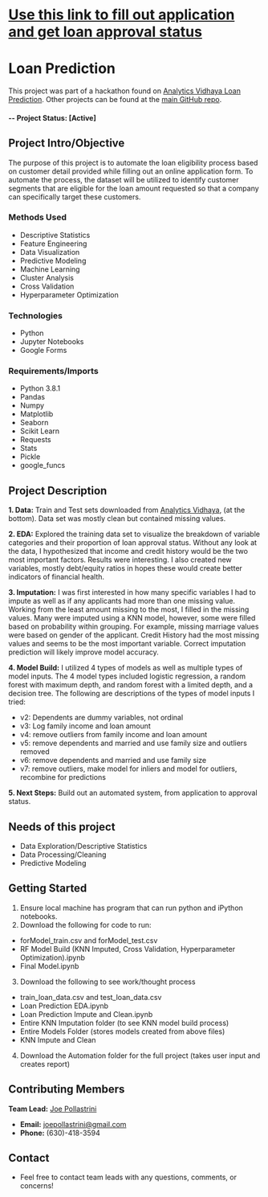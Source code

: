 # [Use this link to fill out application and get loan approval status](https://forms.gle/TxX6AF3d1JuNdgET9)

# Loan Prediction
This project was part of a hackathon found on [Analytics Vidhaya Loan Prediction](https://datahack.analyticsvidhya.com/contest/practice-problem-loan-prediction-iii/). Other projects can be found at the [main GitHub repo](https://github.com/joepollastrini).

#### -- Project Status: [Active]

## Project Intro/Objective
The purpose of this project is to automate the loan eligibility process based on customer detail provided while filling out an online application form.  To automate the process, the dataset will be utilized to identify customer segments that are eligible for the loan amount requested so that a company can specifically target these customers.

### Methods Used
* Descriptive Statistics
* Feature Engineering
* Data Visualization
* Predictive Modeling
* Machine Learning
* Cluster Analysis
* Cross Validation
* Hyperparameter Optimization

### Technologies
* Python
* Jupyter Notebooks
* Google Forms


### Requirements/Imports
* Python 3.8.1
* Pandas
* Numpy
* Matplotlib
* Seaborn
* Scikit Learn
* Requests
* Stats
* Pickle
* google_funcs

## Project Description
****1. Data:**** Train and Test sets downloaded from [Analytics Vidhaya](https://datahack.analyticsvidhya.com/contest/practice-problem-loan-prediction-iii/#ProblemStatement), (at the bottom).  Data set was mostly clean but contained missing values.

****2. EDA:**** Explored the training data set to visualize the breakdown of variable categories and their proportion of loan approval status.  Without any look at the data, I hypothesized that income and credit history would be the two most important factors.  Results were interesting.  I also created new variables, mostly debt/equity ratios in hopes these would create better indicators of financial health.

****3. Imputation:****  I was first interested in how many specific variables I had to impute as well as if any applicants had more than one missing value.  Working from the least amount missing to the most, I filled in the missing values.  Many were imputed using a KNN model, however, some were filled based on probability within grouping.  For example, missing marriage values were based on gender of the applicant.  Credit History had the most missing values and seems to be the most important variable.  Correct imputation prediction will likely improve model accuracy.

****4. Model Build:****  I utilized 4 types of models as well as multiple types of model inputs.  The 4 model types included logistic regression, a random forest with maximum depth, and random forest with a limited depth, and a decision tree.  The following are descriptions of the types of model inputs I tried:
  * v2: Dependents are dummy variables, not ordinal
  * v3: Log family income and loan amount
  * v4: remove outliers from family income and loan amount
  * v5: remove dependents and married and use family size and outliers removed
  * v6: remove dependents and married and use family size
  * v7: remove outliers, make model for inliers and model for outliers, recombine for predictions
 
 ****5. Next Steps:****  Build out an automated system, from application to approval status.

## Needs of this project
* Data Exploration/Descriptive Statistics
* Data Processing/Cleaning
* Predictive Modeling

## Getting Started
1. Ensure local machine has program that can run python and iPython notebooks.
2. Download the following for code to run:
 * forModel_train.csv and forModel_test.csv
 * RF Model Build (KNN Imputed, Cross Validation, Hyperparameter Optimization).ipynb
 * Final Model.ipynb
3. Download the following to see work/thought process
 * train_loan_data.csv and test_loan_data.csv
 * Loan Prediction EDA.ipynb
 * Loan Prediction Impute and Clean.ipynb
 * Entire KNN Imputation folder (to see KNN model build process)
 * Entire Models Folder (stores models created from above files)
 * KNN Impute and Clean
4. Download the Automation folder for the full project (takes user input and creates report)

## Contributing Members

****Team Lead:**** [Joe Pollastrini](https://github.com/joepollastrini)
* ****Email:**** joepollastrini@gmail.com
* ****Phone:**** (630)-418-3594

## Contact
* Feel free to contact team leads with any questions, comments, or concerns!

